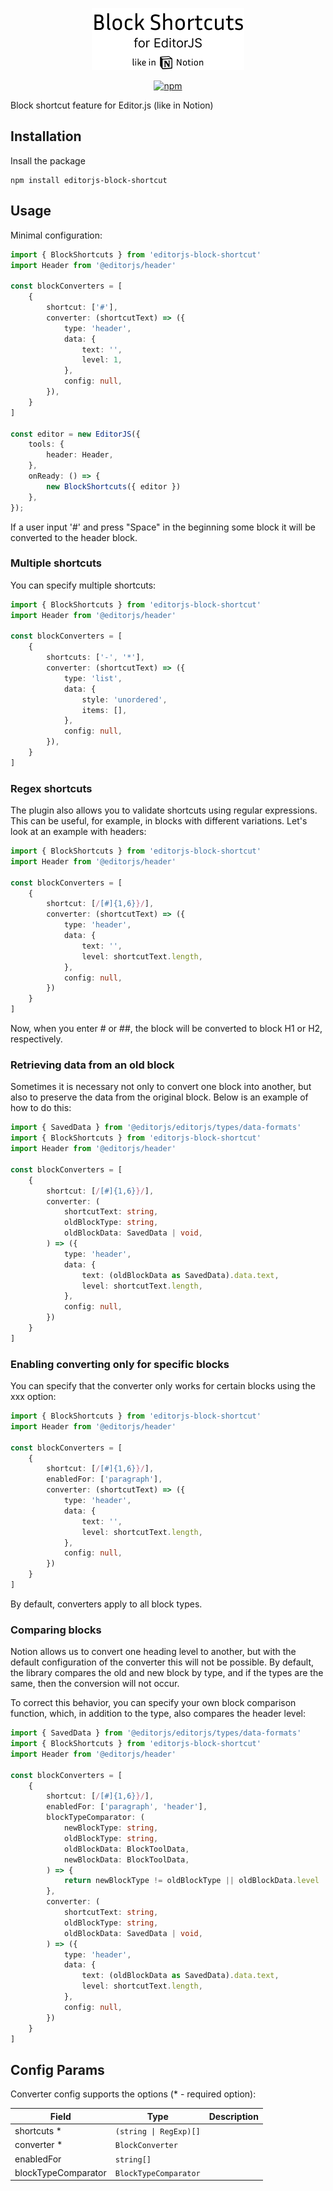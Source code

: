 <p align="center">
    <picture>
      <source media="(prefers-color-scheme: dark)"  srcset="./assets/logo_night.png">
      <source media="(prefers-color-scheme: light)" srcset="./assets/logo_day.png">
      <img alt="Block Shortcuts Logo" src="./assets/logo_day.png">
    </picture>    
</p>

<p align="center">
  <a href="https://www.npmjs.com/package/editorjs-block-shortcut">
    <img src="https://flat.badgen.net/npm/v/editorjs-block-shortcut?icon=npm" alt="npm"/>
  </a>
</p>

Block shortcut feature for Editor.js (like in Notion)

## Installation

Insall the package

```shell
npm install editorjs-block-shortcut
```

## Usage

Minimal configuration:

```typescript
import { BlockShortcuts } from 'editorjs-block-shortcut'
import Header from '@editorjs/header'

const blockConverters = [
    {
        shortcut: ['#'],
        converter: (shortcutText) => ({
            type: 'header',
            data: {
                text: '',
                level: 1,
            },
            config: null,
        }),
    }
]

const editor = new EditorJS({
    tools: {
        header: Header,
    },
    onReady: () => {
        new BlockShortcuts({ editor })
    },
});
```

If a user input '#' and press "Space" in the beginning some block it will be converted to the header block.

### Multiple shortcuts

You can specify multiple shortcuts:

```typescript
import { BlockShortcuts } from 'editorjs-block-shortcut'
import Header from '@editorjs/header'

const blockConverters = [
    {
        shortcuts: ['-', '*'],
        converter: (shortcutText) => ({
            type: 'list',
            data: {
                style: 'unordered',
                items: [],
            },
            config: null,
        }),
    }
]
```

### Regex shortcuts

The plugin also allows you to validate shortcuts using regular expressions. This can be useful, for example, in blocks
with different variations. Let's look at an example with headers:

```typescript
import { BlockShortcuts } from 'editorjs-block-shortcut'
import Header from '@editorjs/header'

const blockConverters = [
    {
        shortcut: [/[#]{1,6}}/],
        converter: (shortcutText) => ({
            type: 'header',
            data: {
                text: '',
                level: shortcutText.length,
            },
            config: null,
        })
    }
]
```

Now, when you enter # or ##, the block will be converted to block H1 or H2, respectively.

### Retrieving data from an old block

Sometimes it is necessary not only to convert one block into another, but also to preserve the data from the original
block. Below is an example of how to do this:

```typescript
import { SavedData } from '@editorjs/editorjs/types/data-formats'
import { BlockShortcuts } from 'editorjs-block-shortcut'
import Header from '@editorjs/header'

const blockConverters = [
    {
        shortcut: [/[#]{1,6}}/],
        converter: (
            shortcutText: string,
            oldBlockType: string,
            oldBlockData: SavedData | void,
        ) => ({
            type: 'header',
            data: {
                text: (oldBlockData as SavedData).data.text,
                level: shortcutText.length,
            },
            config: null,
        })
    }
]
```

### Enabling converting only for specific blocks

You can specify that the converter only works for certain blocks using the xxx option:

```typescript
import { BlockShortcuts } from 'editorjs-block-shortcut'
import Header from '@editorjs/header'

const blockConverters = [
    {
        shortcut: [/[#]{1,6}}/],
        enabledFor: ['paragraph'],
        converter: (shortcutText) => ({
            type: 'header',
            data: {
                text: '',
                level: shortcutText.length,
            },
            config: null,
        })
    }
]
```

By default, converters apply to all block types.

### Comparing blocks

Notion allows us to convert one heading level to another, but with the default configuration of the converter this will
not be possible. By default, the library compares the old and new block by type, and if the types are the same, then the
conversion will not occur.

To correct this behavior, you can specify your own block comparison function, which, in addition to the type, also
compares the header level:

```typescript
import { SavedData } from '@editorjs/editorjs/types/data-formats'
import { BlockShortcuts } from 'editorjs-block-shortcut'
import Header from '@editorjs/header'

const blockConverters = [
    {
        shortcut: [/[#]{1,6}}/],
        enabledFor: ['paragraph', 'header'],
        blockTypeComparator: (
            newBlockType: string,
            oldBlockType: string,
            oldBlockData: BlockToolData,
            newBlockData: BlockToolData,
        ) => {
            return newBlockType != oldBlockType || oldBlockData.level != newBlockData.level
        },
        converter: (
            shortcutText: string,
            oldBlockType: string,
            oldBlockData: SavedData | void,
        ) => ({
            type: 'header',
            data: {
                text: (oldBlockData as SavedData).data.text,
                level: shortcutText.length,
            },
            config: null,
        })
    }
]
```

## Config Params

Converter config supports the options (* - required option):

| Field               | Type     | Description        |
|---------------------|----------| ------------------ |
| shortcuts *         | <code>(string &#124; RegExp)[]</code> | |
| converter *         | `BlockConverter` | |
| enabledFor          | `string[]` | |
| blockTypeComparator | `BlockTypeComparator` | |
